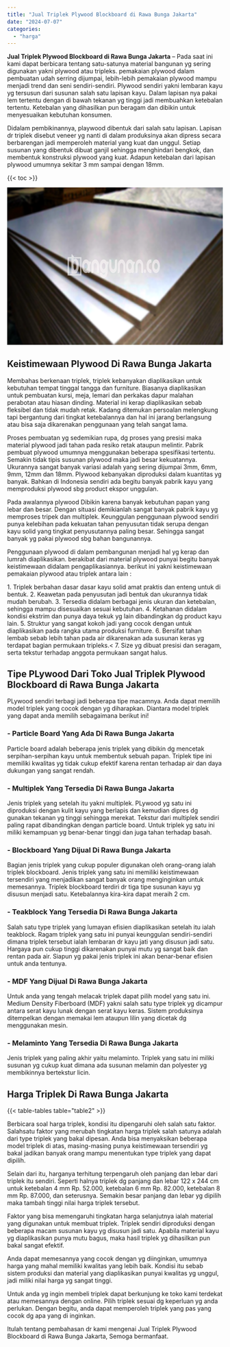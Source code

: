 ```yaml
---
title: "Jual Triplek Plywood Blockboard di Rawa Bunga Jakarta"
date: "2024-07-07"
categories: 
  - "harga"
---
```


**Jual Triplek Plywood Blockboard di Rawa Bunga Jakarta** – Pada saat ini kami dapat berbicara tentang satu-satunya material bangunan yg sering digunakan yakni plywood atau tripleks. pemakaian plywood dalam pembuatan udah serring dijumpai, lebih-lebih pemakaian plywood mampu menjadi trend dan seni sendiri-sendiri. Plywood sendiri yakni lembaran kayu yg tersusun dari susunan salah satu lapisan kayu. Dalam lapisan nya pakai lem tertentu dengan di bawah tekanan yg tinggi jadi membuahkan ketebalan tertentu. Ketebalan yang dihasilkan pun beragam dan dibikin untuk menyesuaikan kebutuhan konsumen.

Didalam pembikinannya, playwood dibentuk dari salah satu lapisan. Lapisan dr triplek disebut veneer yg nanti di dalam produksinya akan dipress secara berbarengan jadi memperoleh material yang kuat dan unggul. Setiap susunan yang dibentuk dibuat ganjil sehingga menghindari bengkok, dan membentuk konstruksi plywood yang kuat. Adapun ketebalan dari lapisan plywood umumnya sekitar 3 mm sampai dengan 18mm.

{{< toc >}}

![Jual Triplek Plywood Blockboard di Rawa Bunga Jakarta](/images/jual-triplek-murah-21.png)

## Keistimewaan Plywood Di Rawa Bunga Jakarta

Membahas berkenaan triplek, triplek kebanyakan diaplikasikan untuk kebutuhan tempat tinggal tangga dan furniture. Biasanya diaplikasikan untuk pembuatan kursi, meja, lemari dan perkakas dapur malahan perabotan atau hiasan dinding. Material ini kerap diaplikasikan sebab fleksibel dan tidak mudah retak. Kadang ditemukan persoalan melengkung tapi bergantung dari tingkat ketebalannya dan hal ini jarang berlangsung atau bisa saja dikarenakan penggunaan yang telah sangat lama.

Proses pembuatan yg sedemikian rupa, dg proses yang presisi maka material plywood jadi tahan pada resiko retak ataupun melintir. Pabrik pembuat plywood umumnya menggunakan beberapa spesifikasi tertentu. Semakin tidak tipis susunan plywood maka jadi besar kekuatannya. Ukurannya sangat banyak variasi adalah yang sering dijumpai 3mm, 6mm, 9mm, 12mm dan 18mm. Plywood kebanyakan diproduksi dalam kuantitas yg banyak. Bahkan di Indonesia sendiri ada begitu banyak pabrik kayu yang memproduksi plywood sbg product ekspor unggulan.

Pada awalannya plywood Dibikin karena banyak kebutuhan papan yang lebar dan besar. Dengan situasi demikianlah sangat banyak pabrik kayu yg memproses tripek dan multiplek. Keunggulan penggunaan plywood sendiri punya kelebihan pada kekuatan tahan penyusutan tidak serupa dengan kayu solid yang tingkat penyusutannya paling besar. Sehingga sangat banyak yg pakai plywood sbg bahan bangunannya.

Penggunaan plywood di dalam pembangunan menjadi hal yg kerap dan lumrah diaplikasikan. berakibat dari material plywood punyai begitu banyak keistimewaan didalam pengaplikasiannya. berikut ini yakni keistimewaan pemakaian plywood atau triplek antara lain :

1\. Triplek berbahan dasar dasar kayu solid amat praktis dan enteng untuk di bentuk. 2. Keawetan pada penyusutan jadi bentuk dan ukurannya tidak mudah berubah. 3. Tersedia didalam berbagai jenis ukuran dan ketebalan, sehingga mampu disesuaikan sesuai kebutuhan. 4. Ketahanan didalam kondisi ekstrim dan punya daya tekuk yg lain dibandingkan dg product kayu lain. 5. Struktur yang sangat kokoh jadi yang cocok dengan untuk diaplikasikan pada rangka utama produksi furniture. 6. Bersifat tahan lembab sebab lebih tahan pada air dikarenakan ada susunan keras yg terdapat bagian permukaan tripleks.< 7. Size yg dibuat presisi dan seragam, serta tekstur terhadap anggota permukaan sangat halus.

## Tipe PLywood Dari Toko Jual Triplek Plywood Blockboard di Rawa Bunga Jakarta

PLywood sendiri terbagi jadi beberapa tipe macamnya. Anda dapat memilih model triplek yang cocok dengan yg diharapkan. Diantara model triplek yang dapat anda memilih sebagaimana berikut ini!

### \- Particle Board Yang Ada Di Rawa Bunga Jakarta

Particle board adalah beberapa jenis triplek yang dibikin dg mencetak serpihan-serpihan kayu untuk membentuk sebuah papan. Triplek tipe ini memiliki kwalitas yg tidak cukup efektif karena rentan terhadap air dan daya dukungan yang sangat rendah.

### \- Multiplek Yang Tersedia Di Rawa Bunga Jakarta

Jenis triplek yang setelah itu yakni multiplek. PLywood yg satu ini diproduksi dengan kulit kayu yang berlapis dan kemudian dipres dg gunakan tekanan yg tinggi sehingga merekat. Tekstur dari multiplek sendiri paling rapat dibandingkan dengan particle board. Untuk triplek yg satu ini miliki kemampuan yg benar-benar tinggi dan juga tahan terhadap basah.

### \- Blockboard Yang Dijual Di Rawa Bunga Jakarta

Bagian jenis triplek yang cukup populer digunakan oleh orang-orang ialah triplek blockboard. Jenis triplek yang satu ini memiliki keistimewaan tersendiri yang menjadikan sangat banyak orang menginginkan untuk memesannya. Triplek blockboard terdiri dr tiga tipe susunan kayu yg disusun menjadi satu. Ketebalannya kira-kira dapat meraih 2 cm.

### \- Teakblock Yang Tersedia Di Rawa Bunga Jakarta

Salah satu type triplek yang lumayan efisien diaplikasikan setelah itu ialah teakblock. Ragam triplek yang satu ini punyai keunggulan sendiri-sendiri dimana triplek tersebut ialah lembaran dr kayu jati yang disusun jadi satu. Hargaya pun cukup tinggi dikarenakan punyai mutu yg sangat baik dan rentan pada air. Siapun yg pakai jenis triplek ini akan benar-benar efisien untuk anda tentunya.

### \- MDF Yang Dijual Di Rawa Bunga Jakarta

Untuk anda yang tengah melacak triplek dapat pilih model yang satu ini. Medium Density Fiberboard (MDF) yakni salah satu type triplek yg dicampur antara serat kayu lunak dengan serat kayu keras. Sistem produksinya ditempelkan dengan memakai lem ataupun lilin yang dicetak dg menggunakan mesin.

### \- Melaminto Yang Tersedia Di Rawa Bunga Jakarta

Jenis triplek yang paling akhir yaitu melaminto. Triplek yang satu ini miliki susunan yg cukup kuat dimana ada susunan melamin dan polyester yg membikinnya bertekstur licin.

## Harga Triplek Di Rawa Bunga Jakarta

{{< table-tables table="table2" >}}

Berbicara soal harga triplek, kondisi itu dipengaruhi oleh salah satu faktor. Salahsatu faktor yang merubah tingkatan harga triplek salah satunya adalah dari type triplek yang bakal dipesan. Anda bisa menyaksikan beberapa model triplek di atas, masing-masing punya keistimewaan tersendiri yg bakal jadikan banyak orang mampu menentukan type triplek yang dapat dipilih.

Selain dari itu, harganya terhitung terpengaruh oleh panjang dan lebar dari triplek itu sendiri. Seperti halnya triplek dg panjang dan lebar 122 x 244 cm untuk ketebalan 4 mm Rp. 52.000, ketebalan 6 mm Rp. 82.000, ketebalan 8 mm Rp. 87.000, dan seterusnya. Semakin besar panjang dan lebar yg dipilih maka tambah tinggi nilai harga triplek tersebut.

Faktor yang bisa memengaruhi tingkatan harga selanjutnya ialah material yang digunakan untuk membuat triplek. Triplek sendiri diproduksi dengan beberapa macam susunan kayu yg disusun jadi satu. Apabila material kayu yg diaplikasikan punya mutu bagus, maka hasil triplek yg dihasilkan pun bakal sangat efektif.

Anda dapat memesannya yang cocok dengan yg diinginkan, umumnya harga yang mahal memiliki kwalitas yang lebih baik. Kondisi itu sebab sistem produksi dan material yang diaplikasikan punyai kwalitas yg unggul, jadi miliki nilai harga yg sangat tinggi.

Untuk anda yg ingin membeli triplek dapat berkunjung ke toko kami terdekat atau memesannya dengan online. Pilih triplek sesuai dg keperluan yg anda perlukan. Dengan begitu, anda dapat memperoleh triplek yang pas yang cocok dg apa yang di inginkan.

Itulah tentang pembahasan dr kami mengenai Jual Triplek Plywood Blockboard di Rawa Bunga Jakarta, Semoga bermanfaat.
